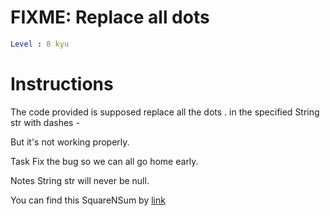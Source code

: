 # FIXME: Replace all dots

```yaml
Level : 8 kyu
```



# Instructions
The code provided is supposed replace all the dots . in the specified String str with dashes -

But it's not working properly.

Task
Fix the bug so we can all go home early.

Notes
String str will never be null.


You can find this SquareNSum by [link](https://www.codewars.com/kata/596c6eb85b0f515834000049/train/java)